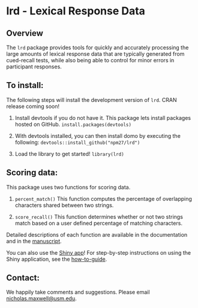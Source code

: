 # lrd - Lexical Response Data

## Overview

The `lrd` package provides tools for quickly and accurately processing the large amounts of lexical response data that are typically generated from cued-recall tests, while also being able to control for minor errors in participant responses.

## To install:

The following steps will install the development version of `lrd`. CRAN release coming soon!

  1. Install devtools if you do not have it. This package lets install packages hosted on GitHub. `install.packages(devtools)`

  2. With devtools installed, you can then install domo by executing the following: `devtools::install_github("npm27/lrd")`

  3. Load the library to get started! `library(lrd)`

## Scoring data:

This package uses two functions for scoring data.

  1. `percent_match()` This function computes the percentage of overlapping characters shared between two strings.
	
  2. `score_recall()` This function determines whether or not two strings match based on a user defined percentage of matching characters.

Detailed descriptions of each function are available in the documentation and in the [manuscript](https://osf.io/g96a7/).



You can also use the [Shiny app](https://npm27.shinyapps.io/lrdshiny/)! For step-by-step instructions on using the Shiny application, see the [how-to-guide](https://www.macapsych.com/lexical-re).

## Contact:

We happily take comments and suggestions. Please email nicholas.maxwell@usm.edu.
